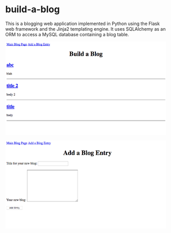 # build-a-blog

This is a blogging web application implemented in Python using the Flask web framework and the Jinja2 templating engine. It uses SQLAlchemy as an ORM to access a MySQL database containing a blog table.

![ListOfBlogs](ListOfBlogs.png "List Of Blogs")


![AddBlog](AddBlog.png "Add Blog")
